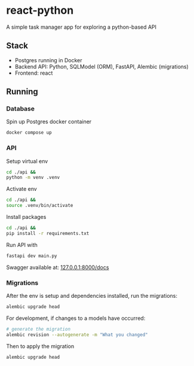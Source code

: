 # react-python
A simple task manager app for exploring a python-based API

## Stack
- Postgres running in Docker
- Backend API: Python, SQLModel (ORM), FastAPI, Alembic (migrations) 
- Frontend: react

## Running
### Database
Spin up Postgres docker container
```sh
docker compose up
```

### API
Setup virtual env
```sh
cd ./api &&
python -m venv .venv
```

Activate env
```sh
cd ./api &&
source .venv/bin/activate
```

Install packages
```sh
cd ./api &&
pip install -r requirements.txt
```

Run API with 
```sh
fastapi dev main.py
```

Swagger available at: [127.0.0.1:8000/docs](http://127.0.0.1:8000/docs)

### Migrations
After the env is setup and dependencies installed, run the migrations:
```sh
alembic upgrade head
```

For development, if changes to a models have occurred:
```sh
# generate the migration
alembic revision --autogenerate -m "What you changed"
```

Then to apply the migration
```sh
alembic upgrade head
```